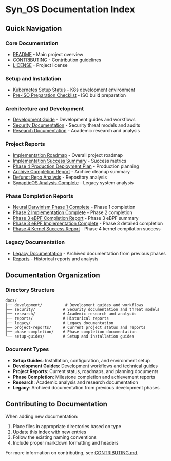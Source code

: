 # Syn_OS Documentation Index

## Quick Navigation

### Core Documentation
- [README](../README.md) - Main project overview
- [CONTRIBUTING](../CONTRIBUTING.md) - Contribution guidelines
- [LICENSE](../LICENSE) - Project license

### Setup and Installation
- [Kubernetes Setup Status](setup-guides/KUBERNETES_SETUP_STATUS.md) - K8s development environment
- [Pre-ISO Preparation Checklist](setup-guides/PRE_ISO_PREPARATION_CHECKLIST.md) - ISO build preparation

### Architecture and Development
- [Development Guide](development/) - Development guides and workflows
- [Security Documentation](security/) - Security threat models and audits
- [Research Documentation](research/) - Academic research and analysis

### Project Reports
- [Implementation Roadmap](project-reports/IMPLEMENTATION_ROADMAP.md) - Overall project roadmap
- [Implementation Success Summary](project-reports/IMPLEMENTATION_SUCCESS_SUMMARY.md) - Success metrics
- [Phase 4 Production Deployment Plan](project-reports/PHASE_4_PRODUCTION_DEPLOYMENT_PLAN.md) - Production planning
- [Archive Completion Report](project-reports/ARCHIVE_COMPLETION_REPORT.md) - Archive cleanup summary
- [Defunct Repo Analysis](project-reports/DEFUNCT_REPO_ANALYSIS_REPORT.md) - Repository analysis
- [SynapticOS Analysis Complete](project-reports/SYNAPTICOS_ANALYSIS_COMPLETE.md) - Legacy system analysis

### Phase Completion Reports
- [Neural Darwinism Phase 1 Complete](phase-completion/NEURAL_DARWINISM_PHASE1_COMPLETE.md) - Phase 1 completion
- [Phase 2 Implementation Complete](phase-completion/PHASE_2_IMPLEMENTATION_COMPLETE.md) - Phase 2 completion
- [Phase 3 eBPF Completion Report](phase-completion/PHASE_3_EBPF_COMPLETION_REPORT.md) - Phase 3 eBPF summary
- [Phase 3 eBPF Implementation Complete](phase-completion/PHASE_3_EBPF_IMPLEMENTATION_COMPLETE.md) - Phase 3 detailed completion
- [Phase 4 Kernel Success Report](phase-completion/PHASE_4_KERNEL_SUCCESS_REPORT.md) - Phase 4 kernel compilation success

### Legacy Documentation
- [Legacy Documentation](legacy/) - Archived documentation from previous phases
- [Reports](reports/) - Historical reports and analysis

## Documentation Organization

### Directory Structure
```
docs/
├── development/          # Development guides and workflows
├── security/            # Security documentation and threat models
├── research/            # Academic research and analysis
├── reports/             # Historical reports
├── legacy/              # Legacy documentation
├── project-reports/     # Current project status and reports
├── phase-completion/    # Phase completion documentation
└── setup-guides/        # Setup and installation guides
```

### Document Types
- **Setup Guides**: Installation, configuration, and environment setup
- **Development Guides**: Development workflows and technical guides
- **Project Reports**: Current status, roadmaps, and planning documents
- **Phase Completion**: Milestone completion and achievement reports
- **Research**: Academic analysis and research documentation
- **Legacy**: Archived documentation from previous development phases

## Contributing to Documentation

When adding new documentation:
1. Place files in appropriate directories based on type
2. Update this index with new entries
3. Follow the existing naming conventions
4. Include proper markdown formatting and headers

For more information on contributing, see [CONTRIBUTING.md](../CONTRIBUTING.md).
